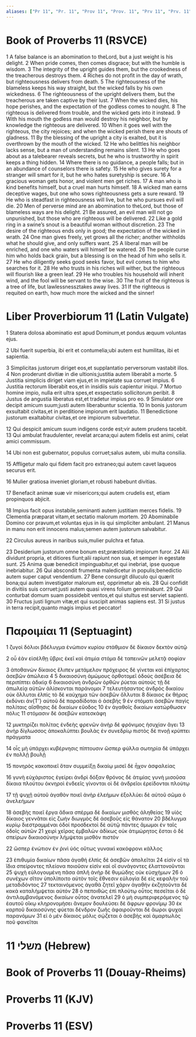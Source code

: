 ```yaml
---
aliases: ["Pr 11", "Pr. 11", "Prov 11", "Prov. 11", "Prv 11", "Prv. 11"]
---
```



# Book of Proverbs 11 (RSVCE)

1 A false balance is an abomination to theLord, but a just weight is his delight.
2 When pride comes, then comes disgrace; but with the humble is wisdom.
3 The integrity of the upright guides them, but the crookedness of the treacherous destroys them.
4 Riches do not profit in the day of wrath, but righteousness delivers from death.
5 The righteousness of the blameless keeps his way straight, but the wicked falls by his own wickedness.
6 The righteousness of the upright delivers them, but the treacherous are taken captive by their lust.
7 When the wicked dies, his hope perishes, and the expectation of the godless comes to nought.
8 The righteous is delivered from trouble, and the wicked gets into it instead.
9 With his mouth the godless man would destroy his neighbor, but by knowledge the righteous are delivered.
10 When it goes well with the righteous, the city rejoices; and when the wicked perish there are shouts of gladness.
11 By the blessing of the upright a city is exalted, but it is overthrown by the mouth of the wicked.
12 He who belittles his neighbor lacks sense, but a man of understanding remains silent.
13 He who goes about as a talebearer reveals secrets, but he who is trustworthy in spirit keeps a thing hidden.
14 Where there is no guidance, a people falls; but in an abundance of counselors there is safety.
15 He who gives surety for a stranger will smart for it, but he who hates suretyship is secure.
16 A gracious woman gets honor, and violent men get riches.
17 A man who is kind benefits himself, but a cruel man hurts himself.
18 A wicked man earns deceptive wages, but one who sows righteousness gets a sure reward.
19 He who is steadfast in righteousness will live, but he who pursues evil will die.
20 Men of perverse mind are an abomination to theLord, but those of blameless ways are his delight.
21 Be assured, an evil man will not go unpunished, but those who are righteous will be delivered.
22 Like a gold ring in a swine’s snout is a beautiful woman without discretion.
23 The desire of the righteous ends only in good; the expectation of the wicked in wrath.
24 One man gives freely, yet grows all the richer; another withholds what he should give, and only suffers want.
25 A liberal man will be enriched, and one who waters will himself be watered.
26 The people curse him who holds back grain, but a blessing is on the head of him who sells it.
27 He who diligently seeks good seeks favor, but evil comes to him who searches for it.
28 He who trusts in his riches will wither, but the righteous will flourish like a green leaf.
29 He who troubles his household will inherit wind, and the fool will be servant to the wise.
30 The fruit of the righteous is a tree of life, but lawlessnessztakes away lives.
31 If the righteous is requited on earth, how much more the wicked and the sinner!


# Liber Proverbiorum 11 (Latin Vulgate)

1 Statera dolosa abominatio est apud Dominum,et pondus æquum voluntas ejus.

2 Ubi fuerit superbia, ibi erit et contumelia;ubi autem est humilitas, ibi et sapientia.

3 Simplicitas justorum diriget eos,et supplantatio perversorum vastabit illos.
4 Non proderunt divitiæ in die ultionis;justitia autem liberabit a morte.
5 Justitia simplicis diriget viam ejus,et in impietate sua corruet impius.
6 Justitia rectorum liberabit eos,et in insidiis suis capientur iniqui.
7 Mortuo homine impio, nulla erit ultra spes,et exspectatio sollicitorum peribit.
8 Justus de angustia liberatus est,et tradetur impius pro eo.
9 Simulator ore decipit amicum suum;justi autem liberabuntur scientia.
10 In bonis justorum exsultabit civitas,et in perditione impiorum erit laudatio.
11 Benedictione justorum exaltabitur civitas,et ore impiorum subvertetur.

12 Qui despicit amicum suum indigens corde est;vir autem prudens tacebit.
13 Qui ambulat fraudulenter, revelat arcana;qui autem fidelis est animi, celat amici commissum.

14 Ubi non est gubernator, populus corruet;salus autem, ubi multa consilia.

15 Affligetur malo qui fidem facit pro extraneo;qui autem cavet laqueos securus erit.

16 Mulier gratiosa inveniet gloriam,et robusti habebunt divitias.

17 Benefacit animæ suæ vir misericors;qui autem crudelis est, etiam propinquos abjicit.

18 Impius facit opus instabile,seminanti autem justitiam merces fidelis.
19 Clementia præparat vitam,et sectatio malorum mortem.
20 Abominabile Domino cor pravum,et voluntas ejus in iis qui simpliciter ambulant.
21 Manus in manu non erit innocens malus;semen autem justorum salvabitur.

22 Circulus aureus in naribus suis,mulier pulchra et fatua.

23 Desiderium justorum omne bonum est;præstolatio impiorum furor.
24 Alii dividunt propria, et ditiores fiunt;alii rapiunt non sua, et semper in egestate sunt.
25 Anima quæ benedicit impinguabitur,et qui inebriat, ipse quoque inebriabitur.
26 Qui abscondit frumenta maledicetur in populis;benedictio autem super caput vendentium.
27 Bene consurgit diluculo qui quærit bona;qui autem investigator malorum est, opprimetur ab eis.
28 Qui confidit in divitiis suis corruet:justi autem quasi virens folium germinabunt.
29 Qui conturbat domum suam possidebit ventos,et qui stultus est serviet sapienti.
30 Fructus justi lignum vitæ,et qui suscipit animas sapiens est.
31 Si justus in terra recipit,quanto magis impius et peccator!


# Παροιμίαι 11 (Septuagint)

1 ζυγοὶ δόλιοι βδέλυγμα ἐνώπιον κυρίου στάθμιον δὲ δίκαιον δεκτὸν αὐτῷ

2 οὗ ἐὰν εἰσέλθῃ ὕβρις ἐκεῖ καὶ ἀτιμία στόμα δὲ ταπεινῶν μελετᾷ σοφίαν

3 ἀποθανὼν δίκαιος ἔλιπεν μετάμελον πρόχειρος δὲ γίνεται καὶ ἐπίχαρτος ἀσεβῶν ἀπώλεια
4 
5 δικαιοσύνη ἀμώμους ὀρθοτομεῖ ὁδούς ἀσέβεια δὲ περιπίπτει ἀδικίᾳ
6 δικαιοσύνη ἀνδρῶν ὀρθῶν ῥύεται αὐτούς τῇ δὲ ἀπωλείᾳ αὐτῶν ἁλίσκονται παράνομοι
7 τελευτήσαντος ἀνδρὸς δικαίου οὐκ ὄλλυται ἐλπίς τὸ δὲ καύχημα τῶν ἀσεβῶν ὄλλυται
8 δίκαιος ἐκ θήρας ἐκδύνει ἀν{T'} αὐτοῦ δὲ παραδίδοται ὁ ἀσεβής
9 ἐν στόματι ἀσεβῶν παγὶς πολίταις αἴσθησις δὲ δικαίων εὔοδος
10 ἐν ἀγαθοῖς δικαίων κατώρθωσεν πόλις
11 στόμασιν δὲ ἀσεβῶν κατεσκάφη

12 μυκτηρίζει πολίτας ἐνδεὴς φρενῶν ἀνὴρ δὲ φρόνιμος ἡσυχίαν ἄγει
13 ἀνὴρ δίγλωσσος ἀποκαλύπτει βουλὰς ἐν συνεδρίῳ πιστὸς δὲ πνοῇ κρύπτει πράγματα

14 οἷς μὴ ὑπάρχει κυβέρνησις πίπτουσιν ὥσπερ φύλλα σωτηρία δὲ ὑπάρχει ἐν πολλῇ βουλῇ

15 πονηρὸς κακοποιεῖ ὅταν συμμείξῃ δικαίῳ μισεῖ δὲ ἦχον ἀσφαλείας

16 γυνὴ εὐχάριστος ἐγείρει ἀνδρὶ δόξαν θρόνος δὲ ἀτιμίας γυνὴ μισοῦσα δίκαια πλούτου ὀκνηροὶ ἐνδεεῖς γίνονται οἱ δὲ ἀνδρεῖοι ἐρείδονται πλούτῳ

17 τῇ ψυχῇ αὐτοῦ ἀγαθὸν ποιεῖ ἀνὴρ ἐλεήμων ἐξολλύει δὲ αὐτοῦ σῶμα ὁ ἀνελεήμων

18 ἀσεβὴς ποιεῖ ἔργα ἄδικα σπέρμα δὲ δικαίων μισθὸς ἀληθείας
19 υἱὸς δίκαιος γεννᾶται εἰς ζωήν διωγμὸς δὲ ἀσεβοῦς εἰς θάνατον
20 βδέλυγμα κυρίῳ διεστραμμέναι ὁδοί προσδεκτοὶ δὲ αὐτῷ πάντες ἄμωμοι ἐν ταῖς ὁδοῖς αὐτῶν
21 χειρὶ χεῖρας ἐμβαλὼν ἀδίκως οὐκ ἀτιμώρητος ἔσται ὁ δὲ σπείρων δικαιοσύνην λήμψεται μισθὸν πιστόν

22 ὥσπερ ἐνώτιον ἐν ῥινὶ ὑός οὕτως γυναικὶ κακόφρονι κάλλος

23 ἐπιθυμία δικαίων πᾶσα ἀγαθή ἐλπὶς δὲ ἀσεβῶν ἀπολεῖται
24 εἰσὶν οἳ τὰ ἴδια σπείροντες πλείονα ποιοῦσιν εἰσὶν καὶ οἳ συνάγοντες ἐλαττονοῦνται
25 ψυχὴ εὐλογουμένη πᾶσα ἁπλῆ ἀνὴρ δὲ θυμώδης οὐκ εὐσχήμων
26 ὁ συνέχων σῖτον ὑπολίποιτο αὐτὸν τοῖς ἔθνεσιν εὐλογία δὲ εἰς κεφαλὴν τοῦ μεταδιδόντος
27 τεκταινόμενος ἀγαθὰ ζητεῖ χάριν ἀγαθήν ἐκζητοῦντα δὲ κακά καταλήμψεται αὐτόν
28 ὁ πεποιθὼς ἐπὶ πλούτῳ οὗτος πεσεῖται ὁ δὲ ἀντιλαμβανόμενος δικαίων οὗτος ἀνατελεῖ
29 ὁ μὴ συμπεριφερόμενος τῷ ἑαυτοῦ οἴκῳ κληρονομήσει ἄνεμον δουλεύσει δὲ ἄφρων φρονίμῳ
30 ἐκ καρποῦ δικαιοσύνης φύεται δένδρον ζωῆς ἀφαιροῦνται δὲ ἄωροι ψυχαὶ παρανόμων
31 εἰ ὁ μὲν δίκαιος μόλις σῴζεται ὁ ἀσεβὴς καὶ ἁμαρτωλὸς ποῦ φανεῖται


# 11 משלי (Hebrew)


# Book of Proverbs 11 (Douay-Rheims)


# Proverbs 11 (KJV)


# Proverbs 11 (ESV)

